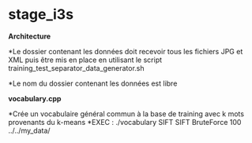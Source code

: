 # stage_i3s

**Architecture**

*Le dossier contenant les données doit recevoir tous les fichiers JPG et XML puis être mis en place en
utilisant le script training_test_separator_data_generator.sh

*Le nom du dossier contenant les données est libre

**vocabulary.cpp**

*Crée un vocabulaire général commun à la base de training avec k mots provenants du k-means
*EXEC : ./vocabulary SIFT SIFT BruteForce 100 ../../my_data/